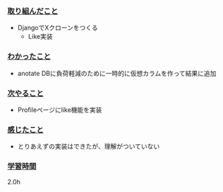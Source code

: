 ### <u>取り組んだこと</u>
 - DjangoでXクローンをつくる
    - Like実装

### <u>わかったこと</u>
- anotate DBに負荷軽減のために一時的に仮想カラムを作って結果に追加

### <u>次やること</u>
- Profileページにlike機能を実装


### <u>感じたこと</u>
- とりあえずの実装はできたが、理解がついていない

### <u>学習時間</u>
2.0h